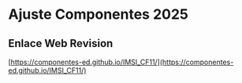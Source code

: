 # **Ajuste Componentes 2025**

## **Enlace Web Revision**

[https://componentes-ed.github.io/IMSI_CF11/](https://componentes-ed.github.io/IMSI_CF11/)

#

